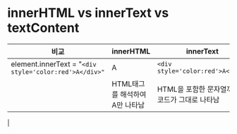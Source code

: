 # innerHTML vs innerText vs textContent

|비교|innerHTML|innerText|
|--|--|--|
|element.innerText = "`<div style='color:red'>A</div>"`|A|`<div style='color:red'>A</div>`|
||HTML태그를 해석하여 A만 나타남|HTML을 포함한 문자열까지 코드가 그대로 나타남|
|
